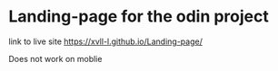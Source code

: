 # Landing-page for the odin project

link to live site https://xvll-l.github.io/Landing-page/

Does not work on moblie
